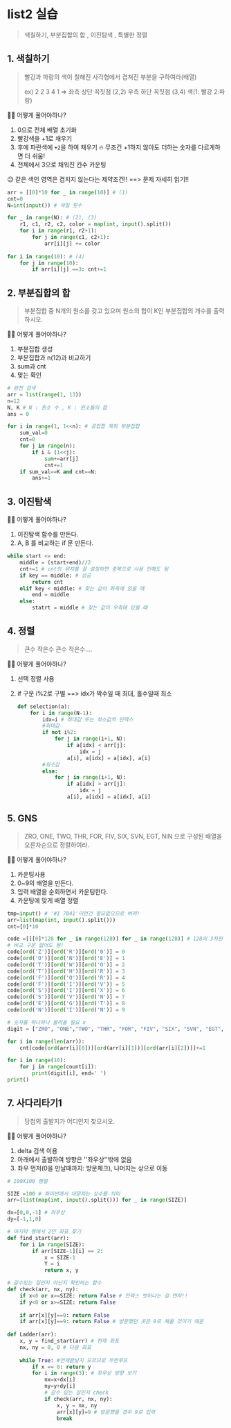 # list2 실습

> 색칠하기, 부분집합의 합 , 이진탐색 , 특별한 정렬



## 1. 색칠하기

> 빨강과 파랑의 색이 칠해진 사각형에서 겹쳐진 부분을 구하여라(배열)
>
> ex) 2 2 3 4 1 => 좌측 상단 꼭짓점 (2,2) 우측 하단 꼭짓점 (3,4) 색(1: 빨강 2:파랑)

🤷‍♀️ 어떻게 풀어야하나?

1.  0으로 전체 배열 초기화
2.  빨강색을 +1로 채우기
3.  후에 파란색에 `+2`을 하여 채우기 🔥 무조건 +1하지 않아도 더하는 숫자를 다르게하면 더 쉬움!
4.  전체에서 3으로 채워진 칸수 카운팅 

😥 같은 색인 영역은 겹치지 않는다는 제약조건!! ==> 문제 자세히 읽기!!

```python
arr = [[0]*10 for _ in range(10)] # (1)
cnt=0
N=int(input()) # 색칠 횟수

for _ in range(N): # (2), (3)
    r1, c1, r2, c2, color = map(int, input().split())
    for i in range(r1, r2+1):
        for j in range(c1, c2+1):   
            arr[i][j] += color
            
for i in range(10): # (4)
    for j in range(10):
        if arr[i][j] ==3: cnt+=1
```



## 2. 부분집합의 합

> 부분집합 중 N개의 원소를 갖고 있으며 원소의 합이 K인 부분집합의 개수를 출력하시오.

🤷‍♀️ 어떻게 풀어야하나?

1.  부분집합 생성
2.  부분집합과 n(12)과 비교하기
3.  sum과 cnt
4. 맞는 확인

```python
# 완전 검색
arr = list(range(1, 13))
n=12
N, K # N : 원소 수 , K : 원소들의 합
ans = 0

for i in range(1, 1<<n): # 공집합 제외 부분집합
    sum_val=0
    cnt=0
    for j in range(n):
        if i & (1<<j):
            sum+=arr[j]
            cnt+=1
    if sum_val==K and cnt==N:
        ans+=1
```



## 3. 이진탐색

🤷‍♀️ 어떻게 풀어야하나?

1. 이진탐색 함수를 만든다.
2. A, B 를 비교하는 if 문 만든다.

```python
while start <= end:
    middle = (start+end)//2
    cnt+=1 # cnt의 위치를 잘 설정하면 중복으로 사용 안해도 됨
    if key == middle: # 성공
        return cnt
    elif key < middle: # 찾는 값이 좌측에 있을 때
        end = middle
    else:
        statrt = middle # 찾는 값이 우측에 있을 때
```



## 4. 정렬

> 큰수 작은수 큰수 작은수....

🤷‍♀️ 어떻게 풀어야하나?

1. 선택 정렬 사용

2. if 구문 i%2로 구별 ==> idx가 짝수일 때 최대, 홀수일때 최소

   ```python
   def selection(a):
       for i in range(N-1):
           idx=i # 최대값 또는 최소값의 인덱스
           #최대값
           if not i%2:
               for j in range(i+1, N):
                   if a[idx] < arr[j]:
                       idx = j
                   a[i], a[idx] = a[idx], a[i]
           #최소값
           else:
               for j in range(i+1, N):
                   if a[idx] > arr[j]:
                       idx = j
                   a[i], a[idx] = a[idx], a[i]
   ```

   

## 5. GNS

> ZRO, ONE, TWO, THR, FOR, FIV, SIX, SVN, EGT, NIN 으로 구성된 배열을 오른차순으로 정렬하여라.

🤷‍♀️ 어떻게 풀어야하나?

1. 카운팅사용
2. 0~9의 배열을 만든다.
3. 입력 배열을 순회하면서 카운팅한다.
4. 카운팅에 맞게 배열 정렬

```python
tmp=input() # '#1 7041'이런건 필요없으므로 버려!
arr=list(map(int, input().split()))
cnt=[0]*10

code =[[[0]*128 for _ in range(128)] for _ in range(128)] # 128의 3차원 배열
# 비교 구문 없어도 됨!
code[ord('Z')][ord('R')][ord('0')] = 0 
code[ord('O')][ord('N')][ord('E')] = 1
code[ord('T')][ord('W')][ord('O')] = 2
code[ord('T')][ord('H')][ord('R')] = 3
code[ord('F')][ord('O')][ord('R')] = 4
code[ord('F')][ord('I')][ord('V')] = 5
code[ord('S')][ord('I')][ord('X')] = 6
code[ord('S')][ord('V')][ord('N')] = 7
code[ord('E')][ord('G')][ord('T')] = 8
code[ord('N')][ord('I')][ord('N')] = 9

# 숫자를 하나하나 불러올 필요 x
digit = ["ZRO", "ONE","TWO", "THR", "FOR", "FIV", "SIX", "SVN", "EGT", "NIN"]

for i in range(len(arr)):
    cnt[code[ord(arr[i][0])][ord(arr[i][1])][ord(arr[i][2])]]+=1

for i in range(10):
    for j in range(count[i]):
        print(digit[i], end=' ')
print()
```



## 7. 사다리타기1

> 당첨의 출발지가 어디인지 찾으시오.

🤷‍♀️ 어떻게 풀어야하나?

1. delta 검색 이용
2. 아래에서 출발하여 방향은 ''좌우상''밖에 없음
3. 좌우 먼저(0을 만날때까지: 방문체크), 나머지는 상으로 이동

```python
# 100X100 행렬

SIZE =100 # 파이썬에서 대문자는 상수를 의미
arr=[list(map(int, input().split())) for _ in range(SIZE)]

dx=[0,0,-1] # 좌우상
dy=[-1,1,0]

# 마지막 행에서 2인 좌표 찾기
def find_start(arr):
    for i in range(SIZE):
        if arr[SIZE-1][i] == 2:
            x = SIZE-1
            Y = i
            return x, y

# 갈수있는 길인지 아닌지 확인하는 함수
def check(arr, nx, ny):
    if x<0 or x>=SIZE: return False # 인덱스 벗어나는 걸 먼저!!
    if y<0 or x>=SIZE: return False
    
    if arr[x][y]==0: return False
    if arr[x][y]==9: return False # 방문했던 곳은 9로 채울 것이기 때문
        
def Ladder(arr):
    x, y = find_start(arr) # 현재 좌표
    nx, ny = 0, 0 # 다음 좌표
    
    while True: #언제끝날지 모르므로 무한루프
        if x == 0: return y
        for i in range(3): # 좌우상 방향 보기
            nx=x+dx[i]
            ny=y+dy[i]
            # 갈수 있는 길인지 check
            if check(arr, nx, ny):
                x, y = nx, ny
                arr[x][y]=9 # 방문했을 경우 9로 입력
                break
```


